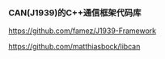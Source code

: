 ### CAN(J1939)的C++通信框架代码库

https://github.com/famez/J1939-Framework

https://github.com/matthiasbock/libcan




